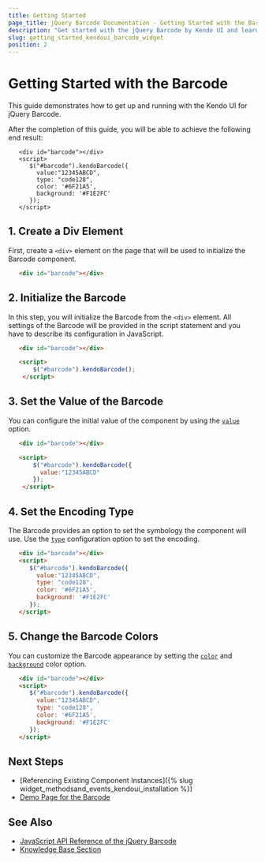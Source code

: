 ```yaml
---
title: Getting Started
page_title: jQuery Barcode Documentation - Getting Started with the Barcode
description: "Get started with the jQuery Barcode by Kendo UI and learn how to create, initialize, and enable the component."
slug: getting_started_kendoui_barcode_widget
position: 2
---
```


# Getting Started with the Barcode

This guide demonstrates how to get up and running with the Kendo UI for jQuery Barcode.

After the completion of this guide, you will be able to achieve the following end result:

```dojo
   <div id="barcode"></div>
   <script>
      $("#barcode").kendoBarcode({
        value:"12345ABCD",
        type: "code128",
        color: '#6F21A5',
        background: '#F1E2FC'
      });
   </script>
```

## 1. Create a Div Element

First, create a `<div>` element on the page that will be used to initialize the Barcode component.

```html
   <div id="barcode"></div>
```

## 2. Initialize the Barcode

In this step, you will initialize the Barcode from the `<div>` element. All settings of the Barcode will be provided in the script statement and you have to describe its configuration in JavaScript.

```html
   <div id="barcode"></div>

   <script>
       $("#barcode").kendoBarcode(); 
    </script>
```

## 3. Set the Value of the Barcode

You can configure the initial value of the component by using the [`value`](/api/javascript/dataviz/ui/barcode/configuration/value) option.

```html
   <div id="barcode"></div>

   <script>
       $("#barcode").kendoBarcode({
         value:"12345ABCD"
       }); 
    </script>
```

## 4. Set the Encoding Type

The Barcode provides an option to set the symbology the component will use. Use the [`type`](/api/javascript/dataviz/ui/barcode/configuration/type) configuration option to set the encoding.

```html
   <div id="barcode"></div>
   <script>
      $("#barcode").kendoBarcode({
        value:"12345ABCD",
        type: "code128",
        color: '#6F21A5',
        background: '#F1E2FC'
      });
   </script>
```

## 5. Change the Barcode Colors

You can customize the Barcode appearance by setting the [`color`](/api/javascript/dataviz/ui/barcode/configuration/color) and [`background`](/api/javascript/dataviz/ui/barcode/configuration/background) color option.

```html
   <div id="barcode"></div>
   <script>
      $("#barcode").kendoBarcode({
        value:"12345ABCD",
        type: "code128",
        color: '#6F21A5',
        background: '#F1E2FC'
      });
   </script>
```

## Next Steps

* [Referencing Existing Component Instances]({% slug widget_methodsand_events_kendoui_installation %})
* [Demo Page for the Barcode](https://demos.telerik.com/kendo-ui/barcode/index)

## See Also

* [JavaScript API Reference of the jQuery Barcode](/api/javascript/ui/barcode)
* [Knowledge Base Section](/knowledge-base)

<script>
  window.onload = function() {
    document.getElementsByClassName("btn-run")[0].click();
  }
</script>
